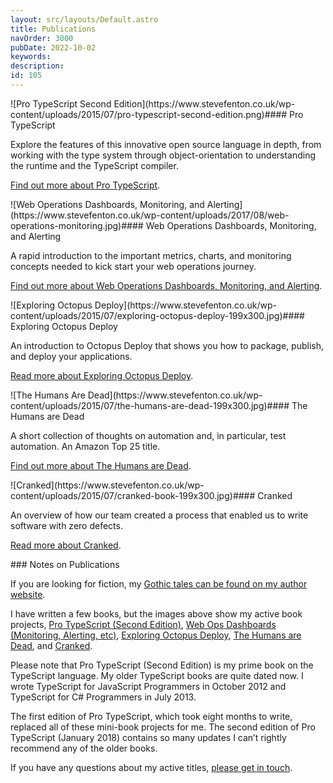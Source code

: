 ```yaml
---
layout: src/layouts/Default.astro
title: Publications
navOrder: 3000
pubDate: 2022-10-02
keywords: 
description: 
id: 105
---
```


<style scoped="">
article { clear: both; }
</style><article>![Pro TypeScript Second Edition](https://www.stevefenton.co.uk/wp-content/uploads/2015/07/pro-typescript-second-edition.png)#### Pro TypeScript

Explore the features of this innovative open source language in depth, from working with the type system through object-orientation to understanding the runtime and the TypeScript compiler.

[Find out more about Pro TypeScript](https://www.stevefenton.co.uk/publications/pro-typescript/).

</article><article>![Web Operations Dashboards, Monitoring, and Alerting](https://www.stevefenton.co.uk/wp-content/uploads/2017/08/web-operations-monitoring.jpg)#### Web Operations Dashboards, Monitoring, and Alerting

A rapid introduction to the important metrics, charts, and monitoring concepts needed to kick start your web operations journey.

[Find out more about Web Operations Dashboards, Monitoring, and Alerting](https://www.stevefenton.co.uk/publications/web-ops-dashboards-monitoring-and-alerting/).

</article><article>![Exploring Octopus Deploy](https://www.stevefenton.co.uk/wp-content/uploads/2015/07/exploring-octopus-deploy-199x300.jpg)#### Exploring Octopus Deploy

An introduction to Octopus Deploy that shows you how to package, publish, and deploy your applications.

[Read more about Exploring Octopus Deploy](https://www.stevefenton.co.uk/publications/exploring-octopus-deploy/).

</article><article>![The Humans Are Dead](https://www.stevefenton.co.uk/wp-content/uploads/2015/07/the-humans-are-dead-199x300.jpg)#### The Humans are Dead

A short collection of thoughts on automation and, in particular, test automation. An Amazon Top 25 title.

[Find out more about The Humans are Dead](https://www.stevefenton.co.uk/publications/the-humans-are-dead/).

</article><article>![Cranked](https://www.stevefenton.co.uk/wp-content/uploads/2015/07/cranked-book-199x300.jpg)#### Cranked

An overview of how our team created a process that enabled us to write software with zero defects.

[Read more about Cranked](https://www.stevefenton.co.uk/publications/cranked/).

</article><article>### Notes on Publications

If you are looking for fiction, my [Gothic tales can be found on my author website](https://smfenton.uk/).

I have written a few books, but the images above show my active book projects, [Pro TypeScript (Second Edition)](https://www.stevefenton.co.uk/publications/pro-typescript/), [Web Ops Dashboards (Monitoring, Alerting, etc)](https://www.stevefenton.co.uk/publications/web-ops-dashboards-monitoring-and-alerting/), [Exploring Octopus Deploy](https://www.stevefenton.co.uk/publications/exploring-octopus-deploy/), [The Humans are Dead](https://www.stevefenton.co.uk/publications/the-humans-are-dead/), and [Cranked](https://www.stevefenton.co.uk/publications/cranked/).

Please note that Pro TypeScript (Second Edition) is my prime book on the TypeScript language. My older TypeScript books are quite dated now. I wrote TypeScript for JavaScript Programmers in October 2012 and TypeScript for C# Programmers in July 2013.

The first edition of Pro TypeScript, which took eight months to write, replaced all of these mini-book projects for me. The second edition of Pro TypeScript (January 2018) contains so many updates I can’t rightly recommend any of the older books.

If you have any questions about my active titles, [please get in touch](https://www.stevefenton.co.uk/contact/).

</article>